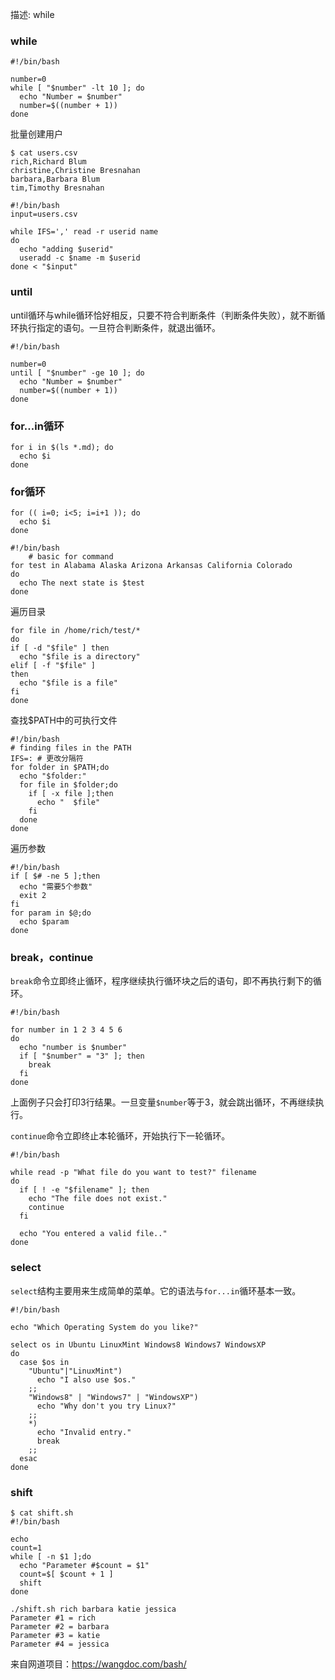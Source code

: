 

描述: while


### while
```
#!/bin/bash

number=0
while [ "$number" -lt 10 ]; do
  echo "Number = $number"
  number=$((number + 1))
done
```

批量创建用户
```shell
$ cat users.csv
rich,Richard Blum 
christine,Christine Bresnahan 
barbara,Barbara Blum 
tim,Timothy Bresnahan

#!/bin/bash
input=users.csv

while IFS=',' read -r userid name
do
  echo "adding $userid"
  useradd -c $name -m $userid
done < "$input"
```

### until

until循环与while循环恰好相反，只要不符合判断条件（判断条件失败），就不断循环执行指定的语句。一旦符合判断条件，就退出循环。
```
#!/bin/bash

number=0
until [ "$number" -ge 10 ]; do
  echo "Number = $number"
  number=$((number + 1))
done
```

### for...in循环
```
for i in $(ls *.md); do
  echo $i
done
```

### for循环
```shell
for (( i=0; i<5; i=i+1 )); do
  echo $i
done
```

```shell
#!/bin/bash
    # basic for command
for test in Alabama Alaska Arizona Arkansas California Colorado
do
  echo The next state is $test
done
```

遍历目录
```shell
for file in /home/rich/test/*
do
if [ -d "$file" ] then
  echo "$file is a directory" 
elif [ -f "$file" ]
then
  echo "$file is a file"
fi
done
```

查找$PATH中的可执行文件
```shell
#!/bin/bash
# finding files in the PATH
IFS=: # 更改分隔符
for folder in $PATH;do
  echo "$folder:"
  for file in $folder;do
    if [ -x file ];then
      echo "  $file"
    fi
  done
done
```

遍历参数
```shell
#!/bin/bash
if [ $# -ne 5 ];then
  echo "需要5个参数"
  exit 2
fi
for param in $@;do
  echo $param
done
```

### break，continue

`break`命令立即终止循环，程序继续执行循环块之后的语句，即不再执行剩下的循环。
```
#!/bin/bash

for number in 1 2 3 4 5 6
do
  echo "number is $number"
  if [ "$number" = "3" ]; then
    break
  fi
done
```
上面例子只会打印3行结果。一旦变量`$number`等于3，就会跳出循环，不再继续执行。

`continue`命令立即终止本轮循环，开始执行下一轮循环。
```
#!/bin/bash

while read -p "What file do you want to test?" filename
do
  if [ ! -e "$filename" ]; then
    echo "The file does not exist."
    continue
  fi

  echo "You entered a valid file.."
done
```

### select

`select`结构主要用来生成简单的菜单。它的语法与`for...in`循环基本一致。
```
#!/bin/bash

echo "Which Operating System do you like?"

select os in Ubuntu LinuxMint Windows8 Windows7 WindowsXP
do
  case $os in
    "Ubuntu"|"LinuxMint")
      echo "I also use $os."
    ;;
    "Windows8" | "Windows7" | "WindowsXP")
      echo "Why don't you try Linux?"
    ;;
    *)
      echo "Invalid entry."
      break
    ;;
  esac
done
```

### shift
```shell
$ cat shift.sh
#!/bin/bash

echo 
count=1
while [ -n $1 ];do
  echo "Parameter #$count = $1"
  count=$[ $count + 1 ]
  shift
done

./shift.sh rich barbara katie jessica
Parameter #1 = rich
Parameter #2 = barbara
Parameter #3 = katie
Parameter #4 = jessica

```




来自网道项目：https://wangdoc.com/bash/

